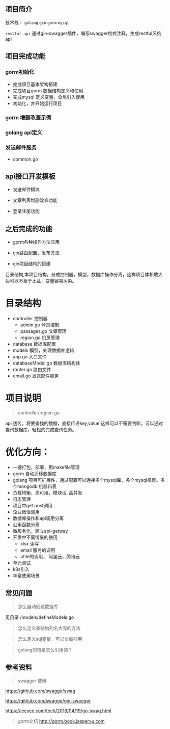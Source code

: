 
## 项目简介

技术栈： `golang`  `gin`  `gorm` `mysql`  

`restful api`  通过gin-swagger插件，编写swagger格式注释，生成restful风格api



## 项目完成功能

### gorm初始化

- 完成项目基本架构搭建
- 完成项目gorm 数据结构定义和使用
- 完成mysql 定义变量，全局引入使用
- 初始化，并开始运行项目

### gorm 增删改查示例



### golang api定义


### 发送邮件服务

- common.go




## api接口开发模板

- 发送邮件模块

- 文章列表增删改查功能

- 登录注册功能

## 之后完成的功能

- gorm各种操作方法应用

- gin路由配置，发布方法

- gin项目结构的搭建

目录结构,本项目结构，分成控制器，模型，数据库操作分离，这样项目体积增大后可以不至于太乱，变量容易污染。

# 目录结构


- controller  控制器
    - admin.go   登录控制
    - passages.go  文章管理
    - region.go    机房管理
- database 数据库配置
- models  模型，处理数据库逻辑
- app.go  入口文件
- databaseModel.go  数据库结构体
- router.go  路由文件
- email.go  发送邮件服务

# 项目说明

> controller/region.go

api 透传，将要查找的数据，直接传递key,value  这样可以不需要判断，可以通过查询数据库，轻松的完成查询任务。


# 优化方向：

- 一键打包，部署，用makefile管理
- gorm 自动迁移数据库
- golang 项目可扩展性，通过配置可以连接多个mysql库，多个mysql机器。多个mongodb 机器和表
- 负载均衡，高可用，模块话, 高并发
- 日志管理
- 项目中get post调用
- 企业微信调用
- 数据库操作和api调用分离
- 公用函数分离
- 微服务化，建立api-getway
- 开发中不同情景的使用
    + xlsx 读写
    + email 服务的调用
    + ufile的调用， 阿里云，腾讯云
- 单元测试
- k8s引入
- 丰富使用场景

## 常见问题

> 怎么自动创建数据库
 
见目录 /models/defineModels.go

> 怎么定义表结构列名大写的方法

> 怎么定义sql变量，可以全局引用

> golang的包是怎么引用的？


## 参考资料

> swagger 使用

https://github.com/swaggo/swag

https://github.com/swaggo/gin-swagger

https://ieevee.com/tech/2018/04/19/go-swag.html


> gorm文档
http://gorm.book.jasperxu.com
